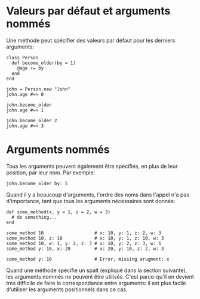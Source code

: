 # Valeurs par défaut et arguments nommés

Une méthode peut spécifier des valeurs par défaut pour les derniers arguments:

```crystal
class Person
  def become_older(by = 1)
    @age += by
  end
end

john = Person.new "John"
john.age #=> 0

john.become_older
john.age #=> 1

john.become_older 2
john.age #=> 3
```

# Arguments nommés

Tous les arguments peuvent également être spécifiés, en plus de leur position, par leur nom. Par exemple:

```crystal
john.become_older by: 5
```

Quand il y a beaucoup d'arguments, l'ordre des noms dans l'appel n'a pas d'importance,
tant que tous les arguments nécessaires sont donnés:

```crystal
def some_method(x, y = 1, z = 2, w = 3)
  # do something...
end

some_method 10                   # x: 10, y: 1, z: 2, w: 3
some_method 10, z: 10            # x: 10, y: 1, z: 10, w: 3
some_method 10, w: 1, y: 2, z: 3 # x: 10, y: 2, z: 3, w: 1
some_method y: 10, x: 20         # x: 20, y: 10, z: 2, w: 3

some_method y: 10                # Error, missing arugment: x
```

Quand une méthode spécifie un spalt (expliqué dans la section suivante), les arguments nommés ne peuvent être utilisés.
C'est parce-qu'il en devient très difficile de faire la correspondance entre arguments:
il est plus facile d'utiliser les arguments positionnels dans ce cas.

